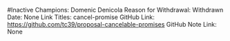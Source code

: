 #Inactive
Champions: Domenic Denicola
Reason for Withdrawal: Withdrawn
Date: None
Link Titles: cancel-promise
GitHub Link: https://github.com/tc39/proposal-cancelable-promises
GitHub Note Link: None
